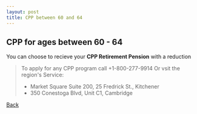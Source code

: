 ```yaml
---
layout: post
title: CPP between 60 and 64
---
```


## CPP for ages between 60 - 64

You can choose to recieve your **CPP Retirement Pension** with a reduction

>To apply for any CPP program call +1-800-277-9914 
>Or vsit the region's Service:
>- Market Square Suite 200, 25 Fredrick St., Kitchener
>- 350 Conestoga Blvd, Unit C1, Cambridge

[Back](./below65.html)
